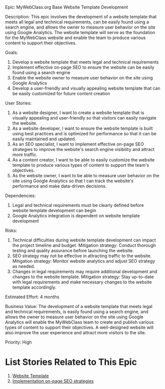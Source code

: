 Epic: MyWebClass.org Base Website Template Development

Description: This epic involves the development of a website template that meets all legal and technical requirements, can be easily found using a search engine, and allows the owner to measure user behavior on the site using Google Analytics. The website template will serve as the foundation for the MyWebClass website and enable the team to produce various content to support their objectives.

Goals:
1. Develop a website template that meets legal and technical requirements
2. Implement effective on-page SEO to ensure the website can be easily found using a search engine
3. Enable the website owner to measure user behavior on the site using Google Analytics
4. Develop a user-friendly and visually appealing website template that can be easily customized for future content creation

User Stories:
1. As a website designer, I want to create a website template that is visually appealing and user-friendly so that visitors can easily navigate the website.
2. As a website developer, I want to ensure the website template is built using best practices and is optimized for performance so that it can be easily maintained and updated.
3. As an SEO specialist, I want to implement effective on-page SEO strategies to improve the website's search engine visibility and attract more traffic.
4. As a content creator, I want to be able to easily customize the website template to produce various types of content to support the team's objectives.
5. As the website owner, I want to be able to measure user behavior on the site using Google Analytics so that I can track the website's performance and make data-driven decisions.

Dependencies:
1. Legal and technical requirements must be clearly defined before website template development can begin
2. Google Analytics integration is dependent on website template development

Risks:
1. Technical difficulties during website template development can impact the project timeline and budget. Mitigation strategy: Conduct thorough testing and quality assurance before launching the website.
2. SEO strategy may not be effective in attracting traffic to the website. Mitigation strategy: Monitor website analytics and adjust SEO strategy as needed.
3. Changes in legal requirements may require additional development and changes to the website template. Mitigation strategy: Stay up-to-date with legal requirements and make necessary changes to the website template accordingly.

Estimated Effort: 4 months

Business Value: The development of a website template that meets legal and technical requirements, is easily found using a search engine, and allows the owner to measure user behavior on the site using Google Analytics will enable the MyWebClass team to create and publish various types of content to support their objectives. A well-designed website will also improve the user experience and attract more visitors to the site.

Priority: High

# List Stories Related to This Epic
1. [Website Template](https://github.com/ahg3/mywebclass-agile-docs/blob/1c74dbc24aee6d15f66a576fc35c2595b4e3f541/documentation/theme_1/initiatives/Epic/User%20Stories/Website_Template.md)
2. [Implementation on-page SEO strategies](https://github.com/ahg3/mywebclass-agile-docs/blob/1c74dbc24aee6d15f66a576fc35c2595b4e3f541/documentation/theme_1/initiatives/Epic/User%20Stories/Implementation%20on-page%20SEO%20strategies.md)

